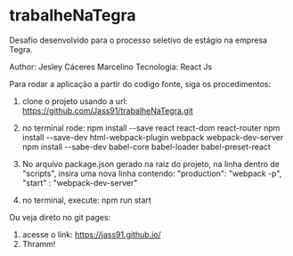 # trabalheNaTegra

Desafio desenvolvido para o processo seletivo de estágio na empresa Tegra.

Author: Jesley Cáceres Marcelino
Tecnologia: React Js

Para rodar a aplicação a partir do codigo fonte, siga os procedimentos:

1) clone o projeto usando a url: https://github.com/Jass91/trabalheNaTegra.git

2) no terminal rode:
	npm install --save react react-dom react-router
	npm install --save-dev html-webpack-plugin webpack webpack-dev-server
	npm install --sabe-dev babel-core babel-loader babel-preset-react

3) No arquivo package.json gerado na raiz do projeto,
na linha dentro de "scripts", insira uma nova linha contendo:
"production": "webpack -p", "start" : "webpack-dev-server"

4) no terminal, execute: npm run start

Ou veja direto no git pages:
1) acesse o link: https://jass91.github.io/
2) Thramm!